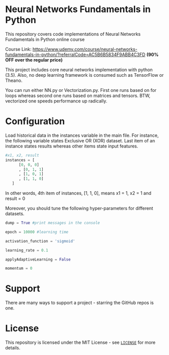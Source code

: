 # Neural Networks Fundamentals in Python

This repository covers code implementations of Neural Networks Fundamentals in Python online course

Course Link: https://www.udemy.com/course/neural-networks-fundamentals-in-python/?referralCode=AC5B6B5834F9ABB4C3FD **(90% OFF over the regular price)**

This project includes core neural networks implementation with python (3.5). Also, no deep learning framework is consumed such as TensorFlow or Theano.

You can run either NN.py or Vectorization.py. First one runs based on for loops whereas second one runs based on matrices and tensors. BTW, vectorized one speeds performance up radically.

# Configuration

Load historical data in the instances variable in the main file. For instance, the following variable states Exclusive OR (XOR) dataset. Last item of an instance states results whereas other items state input features.

```python
#x1, x2, result
instances = [
      [0, 0, 0]
      , [0, 1, 1]
      , [1, 0, 1]
      , [1, 1, 0]
   ] 
```

In other words, 4th item of instances, [1, 1, 0], means x1 = 1, x2 = 1 and result = 0

Moreover, you should tune the following hyper-parameters for different datasets.

```python
dump = True #print messages in the console

epoch = 10000 #learning time

activation_function = 'sigmoid'

learning_rate = 0.1

applyAdaptiveLearning = False

momentum = 0
```

# Support

There are many ways to support a project - starring the GitHub repos is one.

# License

This repository is licensed under the MIT License - see [`LICENSE`](https://github.com/serengil/neural-networks-py/blob/master/LICENSE) for more details.

